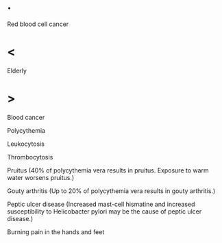 # .

Red blood cell cancer

# <

Elderly

# >

Blood cancer

Polycythemia

Leukocytosis

Thrombocytosis

Pruitus (40% of polycythemia vera results in pruitus. Exposure to warm water worsens pruitus.)

Gouty arthritis (Up to 20% of polycythemia vera results in gouty arthritis.)

Peptic ulcer disease (Increased mast-cell hismatine and increased susceptibility to Helicobacter pylori may be the cause of peptic ulcer disease.)

Burning pain in the hands and feet
